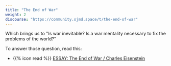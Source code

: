 ```yaml
---
title: "The End of War"
weight: 2
discourse: "https://community.sjmd.space/t/the-end-of-war"
---
```


Which brings us to "Is war inevitable? Is a war mentality necessary to fix the problems of the world?"

To answer those question, read this:

- {{% icon read %}} [ESSAY: The End of War / Charles Eisenstein](https://charleseisenstein.org/essays/the-end-of-war/)
